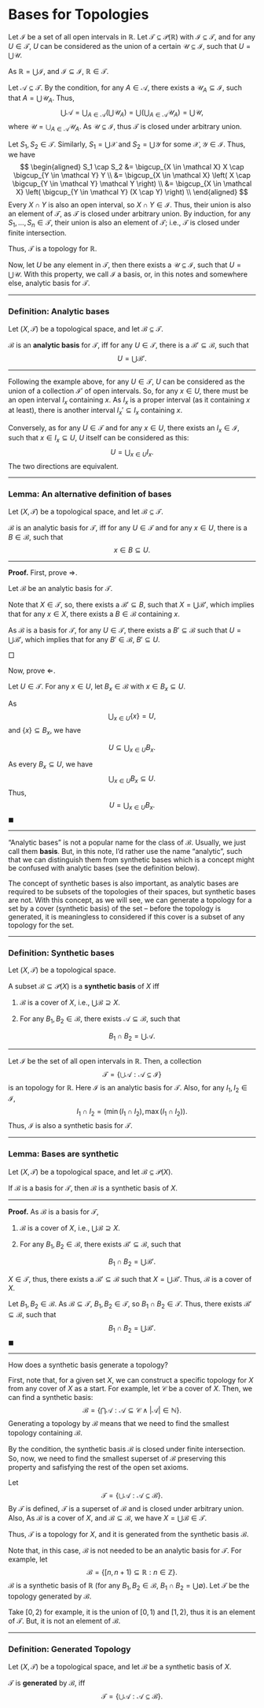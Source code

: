 # Bases for Topologies

Let $\mathcal I$ be a set of all open intervals in $\mathbb R$. Let $\mathcal T \subseteq \mathcal P(\mathbb R)$ with $\mathcal I \subseteq \mathcal T$, and for any $U \in \mathcal T$, $U$ can be considered as the union of a certain $\mathcal U \subseteq \mathcal I$, such that $U = \bigcup \mathcal U$.

As $\mathbb R = \bigcup \mathcal I$, and $\mathcal I \subseteq \mathcal I$, $\mathbb R \in \mathcal T$.

Let $\mathcal A \subseteq \mathcal T$. By the condition, for any $A \in \mathcal A$, there exists a $\mathcal U_A \subseteq \mathcal I$, such that $A = \bigcup \mathcal U_A$. Thus,
$$
\bigcup \mathcal A = \bigcup_{A \in \mathcal A}\left(\bigcup \mathcal U_A \right) = \bigcup \left( \bigcup_{A \in \mathcal A} \mathcal U_A \right) = \bigcup \mathcal U,
$$
where $\mathcal U = \bigcup_{A \in \mathcal A} \mathcal U_A$. As $\mathcal U \subseteq \mathcal I$, thus $\mathcal T$ is closed under arbitrary union.

Let $S_1, S_2 \in \mathcal T$. Similarly, $S_1 = \bigcup \mathcal X$ and $S_2 = \bigcup \mathcal Y$ for some $\mathcal X, \mathcal Y \in \mathcal I$. Thus, we have
$$
\begin{aligned}
S_1 \cap S_2 &= \bigcup_{X \in \mathcal X} X \cap \bigcup_{Y \in \mathcal Y} Y \\
&= \bigcup_{X \in \mathcal X} \left( X \cap \bigcup_{Y \in \mathcal Y} \mathcal Y \right) \\
&= \bigcup_{X \in \mathcal X} \left( \bigcup_{Y \in \mathcal Y} (X \cap Y) \right) \\
\end{aligned}
$$
Every $X \cap Y$ is also an open interval, so $X \cap Y \in \mathcal I$. Thus, their union is also an element of $\mathcal T$, as $\mathcal T$ is closed under arbitrary union. By induction, for any $S_1, \ldots, S_n \in \mathcal T$, their union is also an element of $\mathcal T$; i.e., $\mathcal T$ is closed under finite intersection.

Thus, $\mathcal T$ is a topology for $\mathbb R$.

Now, let $U$ be any element in $\mathcal T$, then there exists a $\mathcal U \subseteq \mathcal I$, such that $U = \bigcup \mathcal U$. With this property, we call $\mathcal I$ a basis, or, in this notes and somewhere else, analytic basis for $\mathcal T$.

---

### Definition: Analytic bases

Let $(X, \mathcal T)$ be a topological space, and let $\mathcal B \subseteq \mathcal T$.

$\mathcal B$ is an **analytic basis** for $\mathcal T$, iff for any $U \in \mathcal T$, there is a $\mathcal B' \subseteq \mathcal B$, such that
$$
U = \bigcup \mathcal B'.
$$

---

Following the example above, for any $U \in \mathcal T$, $U$ can be considered as the union of a collection $\mathcal I'$ of open intervals. So, for any $x \in U$, there must be an open interval $I_x$ containing $x$. As $I_x$ is a proper interval (as it containing $x$ at least), there is another interval $I_x' \subseteq I_x$ containing $x$.

Conversely, as for any $U \in \mathcal T$ and for any $x \in U$, there exists an $I_x \in \mathcal I$, such that $x \in I_x \subseteq U$, $U$ itself can be considered as this:
$$
U = \bigcup_{x \in U} I_x.
$$
The two directions are equivalent.

---

### Lemma: An alternative definition of bases

Let $(X, \mathcal T)$ be a topological space, and let $\mathcal B \subseteq \mathcal T$.

$\mathcal B$ is an analytic basis for $\mathcal T$, iff for any $U \in \mathcal T$ and for any $x \in U$, there is a $B \in \mathcal B$, such that
$$
x \in B \subseteq U.
$$

---

**Proof.** First, prove $\Rightarrow$.

Let $\mathcal B$ be an analytic basis for $\mathcal T$.

Note that $X \in \mathcal T$, so, there exists a $\mathcal B' \subseteq B$, such that $X = \bigcup \mathcal B'$, which implies that for any $x \in X$, there exists a $B \in \mathcal B$ containing $x$.

As $\mathcal B$ is a basis for $\mathcal T$, for any $U \in \mathcal T$, there exists a $B' \subseteq \mathcal B$ such that $U = \bigcup \mathcal B'$, which implies that for any $B' \in \mathcal B$, $B' \subseteq U$.

$\Box$

Now, prove $\Leftarrow$.

Let $U \in \mathcal T$. For any $x \in U$, let $B_x \in \mathcal B$ with $x \in B_x \subseteq U$.

As
$$
\bigcup_{x \in U} \{x\} = U,
$$
and $\{x\} \subseteq B_x$, we have

$$
U \subseteq \bigcup_{x \in U} B_x.
$$

As every $B_x \subseteq U$, we have
$$
\bigcup_{x \in U} B_x \subseteq U.
$$
Thus,
$$
U = \bigcup_{x \in U} B_x.
$$
$\blacksquare$

---

“Analytic bases” is not a popular name for the class of $\mathcal B$. Usually, we just call them **basis**. But, in this note, I’d rather use the name “analytic”, such that we can distinguish them from synthetic bases which is a concept might be confused with analytic bases (see the definition below).

The concept of synthetic bases is also important, as analytic bases are required to be subsets of the topologies of their spaces, but synthetic bases are not. With this concept, as we will see, we can generate a topology for a set by a cover (synthetic basis) of the set – before the topology is generated, it is meaningless to considered if this cover is a subset of any topology for the set.

---

### Definition: Synthetic bases

Let $(X, \mathcal T)$ be a topological space.

A subset $\mathcal B \subseteq \mathcal P(X)$ is a **synthetic basis** of $X$ iff

1. $\mathcal B$ is a cover of $X$, i.e., $\bigcup \mathcal B \supseteq X$.

2. For any $B_1, B_2 \in \mathcal B$, there exists $\mathcal A \subseteq \mathcal B$, such that

$$
B_1 \cap B_2 = \bigcup \mathcal A.
$$

---

Let $\mathcal I$ be the set of all open intervals in $\mathbb R$. Then, a collection
$$
\mathcal T = \left\{ \bigcup \mathcal A : \mathcal A \subseteq \mathcal I \right\}
$$
is an topology for $\mathbb R$. Here $\mathcal I$ is an analytic basis for $\mathcal T$. Also, for any $I_1, I_2 \in \mathcal I$,
$$
I_1 \cap I_2 = (\min(I_1 \cap I_2), \max(I_1 \cap I_2)).
$$
Thus, $\mathcal I$ is also a synthetic basis for $\mathcal T$.

---

### Lemma: Bases are synthetic

Let $(X, \mathcal T)$ be a topological space, and let $\mathcal B \subseteq \mathcal P(X)$.

If $\mathcal B$ is a basis for $\mathcal T$, then $\mathcal B$ is a synthetic basis of $X$.

---

**Proof.** As $\mathcal B$ is a basis for $\mathcal T$,

1. $\mathcal B$ is a cover of $X$, i.e., $\bigcup \mathcal B \supseteq X$.

2. For any $B_1, B_2 \in \mathcal B$, there exists $\mathcal B' \subseteq \mathcal B$, such that

$$
B_1 \cap B_2 = \bigcup \mathcal B'.
$$

$X \in \mathcal T$, thus, there exists a $\mathcal B' \subseteq \mathcal B$ such that $X = \bigcup \mathcal B'$. Thus, $\mathcal B$ is a cover of $X$.

Let $B_1, B_2 \in \mathcal B$. As $\mathcal B \subseteq \mathcal T$, $B_1, B_2 \in \mathcal T$, so $B_1 \cap B_2 \in \mathcal T$. Thus, there exists $\mathcal B' \subseteq \mathcal B$, such that
$$
B_1 \cap B_2 = \bigcup \mathcal B'.
$$
$\blacksquare$

---

How does a synthetic basis generate a topology?

First, note that, for a given set $X$, we can construct a specific topology for $X$ from any cover of $X$ as a start. For example, let $\mathcal C$ be a cover of $X$. Then, we can find a synthetic basis:
$$
\mathcal B = \left\{ \bigcap \mathcal A: \mathcal A \subseteq \mathcal C \land |\mathcal A| \in \mathbb N \right\}.
$$
Generating a topology by $\mathcal B$ means that we need to find the smallest topology containing $\mathcal B$.

By the condition, the synthetic basis $\mathcal B$ is closed under finite intersection. So, now, we need to find the smallest superset of $\mathcal B$ preserving this property and safisfying the rest of the open set axioms.

Let
$$
\mathcal T = \left\{ \bigcup \mathcal A: \mathcal A \subseteq \mathcal B \right\}.
$$
By $\mathcal T$ is defined, $\mathcal T$ is a superset of $\mathcal B$ and is closed under arbitrary union. Also, As $\mathcal B$ is a cover of $X$, and $\mathcal B \subseteq \mathcal B$, we have $X = \bigcup \mathcal B \in \mathcal T$.

Thus, $\mathcal T$ is a topology for $X$, and it is generated from the synthetic basis $\mathcal B$.

Note that, in this case, $\mathcal B$ is not needed to be an analytic basis for $\mathcal T$. For example, let
$$
\mathcal B = \{ [n, n + 1) \subseteq \mathbb R: n \in \mathbb Z \}.
$$
$\mathcal B$ is a synthetic basis of $\mathbb R$ (for any $B_1, B_2 \in \mathcal B$, $B_1 \cap B_2 = \bigcup \emptyset$). Let $\mathcal T$ be the topology generated by $\mathcal B$.

Take $[0, 2)$ for example, it is the union of $[0,1)$ and $[1,2)$, thus it is an element of $\mathcal T$. But, it is not an element of $\mathcal B$.

---

### Definition: Generated Topology

Let $(X, \mathcal T)$ be a topological space, and let $\mathcal B$ be a synthetic basis of $X$.

$\mathcal T$ is **generated** by $\mathcal B$, iff
$$
\mathcal T = \left\{ \bigcup \mathcal A: \mathcal A \subseteq \mathcal B \right\}.
$$















